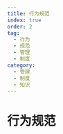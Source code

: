 ```yaml
---
title: 行为规范
index: true
order: 2
tag:
  - 行为
  - 规范
  - 管理
  - 制度
category:
  - 管理
  - 制度
  - 知识
---
```


# 行为规范